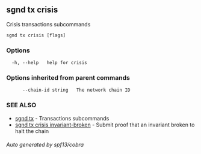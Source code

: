 ## sgnd tx crisis

Crisis transactions subcommands

```
sgnd tx crisis [flags]
```

### Options

```
  -h, --help   help for crisis
```

### Options inherited from parent commands

```
      --chain-id string   The network chain ID
```

### SEE ALSO

* [sgnd tx](sgnd_tx.md)	 - Transactions subcommands
* [sgnd tx crisis invariant-broken](sgnd_tx_crisis_invariant-broken.md)	 - Submit proof that an invariant broken to halt the chain

###### Auto generated by spf13/cobra
